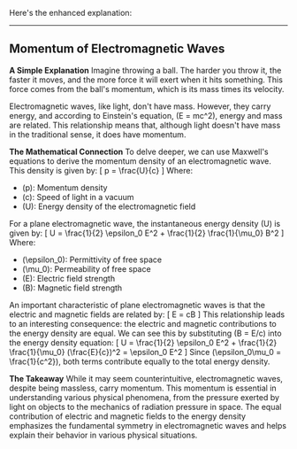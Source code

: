 Here's the enhanced explanation:

---
## Momentum of Electromagnetic Waves
**A Simple Explanation**
Imagine throwing a ball. The harder you throw it, the faster it moves, and the more force it will exert when it hits something. This force comes from the ball's momentum, which is its mass times its velocity.

Electromagnetic waves, like light, don't have mass. However, they carry energy, and according to Einstein's equation, \(E = mc^2\), energy and mass are related. This relationship means that, although light doesn't have mass in the traditional sense, it does have momentum.

**The Mathematical Connection**
To delve deeper, we can use Maxwell's equations to derive the momentum density of an electromagnetic wave. This density is given by:
\[
p = \frac{U}{c}
\]
Where:
* \(p\): Momentum density
* \(c\): Speed of light in a vacuum
* \(U\): Energy density of the electromagnetic field

For a plane electromagnetic wave, the instantaneous energy density \(U\) is given by:
\[
U = \frac{1}{2} \epsilon_0 E^2 + \frac{1}{2} \frac{1}{\mu_0} B^2
\]
Where:
* \(\epsilon_0\): Permittivity of free space
* \(\mu_0\): Permeability of free space
* \(E\): Electric field strength
* \(B\): Magnetic field strength

An important characteristic of plane electromagnetic waves is that the electric and magnetic fields are related by:
\[
E = cB
\]
This relationship leads to an interesting consequence: the electric and magnetic contributions to the energy density are equal. We can see this by substituting \(B = E/c\) into the energy density equation:
\[
U = \frac{1}{2} \epsilon_0 E^2 + \frac{1}{2} \frac{1}{\mu_0} (\frac{E}{c})^2 = \epsilon_0 E^2
\]
Since \(\epsilon_0\mu_0 = \frac{1}{c^2}\), both terms contribute equally to the total energy density.

**The Takeaway**
While it may seem counterintuitive, electromagnetic waves, despite being massless, carry momentum. This momentum is essential in understanding various physical phenomena, from the pressure exerted by light on objects to the mechanics of radiation pressure in space. The equal contribution of electric and magnetic fields to the energy density emphasizes the fundamental symmetry in electromagnetic waves and helps explain their behavior in various physical situations.

